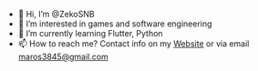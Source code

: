 - 👋 Hi, I’m @ZekoSNB
- 👀 I’m interested in games and software engineering
- 🌱 I’m currently learning Flutter, Python
- 📫 How to reach me?  Contact info on my [Website](ozeko.eu) or via email maros3845@gmail.com

<!---
ZekoSNB/ZekoSNB is a ✨ special ✨ repository because its `README.md` (this file) appears on your GitHub profile.
You can click the Preview link to take a look at your changes.
--->
